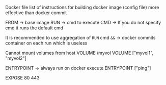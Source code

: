 Docker file
  list of instructions for building docker image (config file)
  more effective than docker commit

FROM -> base image
RUN -> cmd to execute
CMD -> If you do not specify cmd it runs the default cmd

It is recommended to use aggregation of `RUN` cmd `&&`
  -> docker commits container on each run which is useless

Cannot mount volumes from host
VOLUME /myvol
VOLUME ["myvol1", "myvol2"]

ENTRYPOINT -> always run on docker execute
ENTRYPOINT ["ping"]

EXPOSE 80 443
